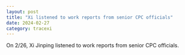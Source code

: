 ```yaml
---
layout: post
title: "Xi listened to work reports from senior CPC officials"
date: 2024-02-27
category: tracexi
---
```


On 2/26, Xi Jinping listened to work reports from senior CPC officials.

